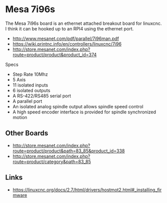 # Mesa 7i96s

The Mesa 7i96s board is an ethernet attached breakout board for linuxcnc.  
I think it can be hooked up to an RPI4 using the ethernet port.

  * http://www.mesanet.com/pdf/parallel/7i96man.pdf
  * https://wiki.printnc.info/en/controllers/linuxcnc/7i96
  * http://store.mesanet.com/index.php?route=product/product&product_id=374

Specs

  * Step Rate 10Mhz
  * 5 Axis
  * 11 isolated inputs
  * 6 isolated outputs
  * A RS-422/RS485 serial port
  * A parallel port
  * An isolated analog spindle output allows spindle speed control
  * A high speed encoder interface is provided for spindle synchronized motion


## Other Boards

  * http://store.mesanet.com/index.php?route=product/product&path=83_85&product_id=338
  * http://store.mesanet.com/index.php?route=product/category&path=83_85

## Links

  * https://linuxcnc.org/docs/2.7/html/drivers/hostmot2.html#_installing_firmware
